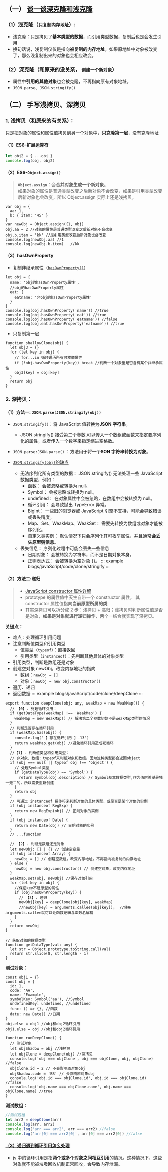 ## （一） [谈一谈深克隆和浅克隆](https://blog.csdn.net/sinat_17775997/article/details/70482279)

### （1）浅克隆（`只复制内存地址`）:

- 浅克隆：只是拷贝了**基本类型的数据**，而引用类型数据，复制后也是会发生引用
- 换句话说，浅复制仅仅是指向**被复制的内存地址**，如果原地址中对象被改变了，那么浅复制出来的对象也会相应改变。

### （2）深克隆（和原来的没关系， `创建一个新对象`）

- 属性中**引用的其他对象**也会被克隆，不再指向原有对象地址。
- `JSON.parse`、`JSON.stringify()`

## （二） 手写浅拷贝、深拷贝

### 1. 浅拷贝（和原来的有关系）：

只是把对象的属性和属性值拷贝到另一个对象中，**只克隆第一层**，没有克隆地址

#### （1）ES6-扩展运算符

```js
let obj2 = { ...obj }
console.log(obj, obj2)
```

#### （2）ES6-`Object.assign()`

> **`Object.assign`**：会**合并对象生成一个新对象**。  
> 如果对象的属性是普通类型改变之后新对象不会改变，如果是引用类型改变后新对象也会改变，所以 Object.assign 实际上还是浅拷贝。

```js{5}
var obj = {
  aa: 1,
  b: { item: '45' }
}
var newObj = Object.assign({}, obj)
obj.aa = 2 //对象的属性是普通类型改变之后新对象不会改变
obj.b.item = 'kk' //是引用类型改变后新对象也会改变
console.log(newObj.aa) //1
console.log(newObj.b.item)   //kk
```

#### （3）hasOwnProperty

- 复制非继承属性（[`hasOwnProperty()`](https://blog.csdn.net/a791226606/article/details/110679991)）

```js{8,10}
let obj = {
  name: 'obj的hasOwnProperty属性',
  //obj的hasOwnProperty属性
  eat: {
    eatname: '非obj的hasOwnProperty属性'
  }
}
console.log(obj.hasOwnProperty('name')) //true
console.log(obj.hasOwnProperty('eat')) //true
console.log(obj.hasOwnProperty('eatname')) //false
console.log(obj.eat.hasOwnProperty('eatname')) //true
```

- 只复制第一层

```js{5}
function shallowClone(obj) {
  let obj3 = {}
  for (let key in obj) {
    // for...in 循环遍历所有可枚举属性
    if (!obj.hasOwnProperty(key)) break //判断一个对象里是否含有某个非继承属性
    obj3[key] = obj[key]
  }
  return obj
}
```

### 2. 深拷贝：

#### （1）方法一: `JSON.parse(JSON.stringify(obj))`

- `JSON.stringify()`：将 JavaScript 值转换为**JSON 字符串**。
  - JSON.stringify() 接受第二个参数,可以传入一个数组或函数来指定要序列化的属性，或者传入一个数字来指定缩进空格数。
- `JSON.parse:JSON.parse()` ：方法用于将一个**SON 字符串转换为对象**。
- [`JSON.stringify(obj)`的缺点](https://www.cnblogs.com/ai888/p/18569179)

  - 无法序列化所有类型的数据： JSON.stringify() 无法处理一些 JavaScript 数据类型，例如：
    - 函数： 会被忽略或转换为 null。
    - Symbol： 会被忽略或转换为 null。
    - undefined： 在对象属性中会被忽略，在数组中会被转换为 null。
    - 循环引用： 会导致抛出 TypeError 异常。
    - BigInt： 一些旧的浏览器或 JavaScript 引擎不支持，可能会导致错误或丢失精度。
    - Map、Set、WeakMap、WeakSet： 需要先转换为数组或对象才能被序列化。
    - 自定义类实例： 默认情况下只会序列化其可枚举属性，并且通常**会丢失原型链信息**。
  - 丢失信息： 序列化过程中可能会丢失一些信息
    - 日期对象： 会被转换为字符串，而不是日期对象本身。
    - 正则表达式： 会被转换为空对象 {}。
      ::: example
      blogs/javaScript/code/clone/stringify
      :::

#### （2）方法二:递归

> - [JavaScript constructor 属性详解](https://www.cnblogs.com/chenweizhen/p/6422995.html)
> - prototype 的属性值中天生自带一个 constructor 属性， 其 constructor 属性值指向**当前原型所属的类**
> - 其实深拷贝可以拆分成 2 步：浅拷贝 + 递归；浅拷贝时判断属性值是否是对象，**如果是对象就进行递归操作**，两个一结合就实现了深拷贝。

**关键点：**

- 难点：处理循环引用问题
- 注意判断值类型和引用类型
  - 值类型（`typeof`）：直接返回
  - 引用类型（`instanceof`）：先判断其他具体的对象类型
- 引用类型，判断是数组还是对象
- 创建空对象 newObj，改变内存地址的指向
  - 数组：`newObj = []`
  - 对象：`newObj = new obj.constructor()`
- 遍历、递归
- 返回数据
  ::: example
  blogs/javaScript/code/clone/deepClone
  :::

```js{2,9,16,34,36,39,41,50}
export function deepClone(obj: any, weakMap = new WeakMap()) {
  // 【0】. 处理循环引用：
  if (getDataType(weakMap) !== 'WeakMap') {
    weakMap = new WeakMap() // 解决第二个参数初始不是weakMap类型的情况
  }
  // 判断是否存在循环引用
  if (weakMap.has(obj)) {
    console.log('【 存在循环引用 】-13')
    return weakMap.get(obj) //避免循环引用造成死循环
  }
  //【1】. 判断值类型和引用类型：
  // 非对象、数组：typeof来判断对象和数组，因为这种类型都会返回object
  if (obj === null || typeof obj !== 'object') {
    // 处理Symbol类型
    if (getDataType(obj) == 'Symbol') {
      return Symbol(obj.description) // Symbol基本数据类型,作为值时希望是独一无二的，所以需要重新创建
    }
    return obj
  }
  // 可通过 instanceof 操作符来判断对象的具体类型，或是否是某个对象的实例
  if (obj instanceof RegExp) {
    return new RegExp(obj) // 正则对象的实例
  }
  if (obj instanceof Date) {
    return new Date(obj) // 日期对象的实例
  }
  // ...function

  // 【2】. 判断是数组还是对象
  let newObj: [] | {} // 创建空变量
  if (obj instanceof Array) {
    newObj = [] // 创建空数组，改变内存地址，不再指向被复制的内存地址
  } else {
    newObj = new obj.constructor() // 创建空对象，改变内存地址
  }
  weakMap.set(obj, newObj) //保存对象引用
  for (let key in obj) {
    //保证key不是原型的属性
    if (obj.hasOwnProperty(key)) {
      // 【3】. 递归
      newObj[key] = deepClone(obj[key], weakMap)
      //newObj[key] = arguments.callee(obj[key]);  //使用arguments.callee就可以让函数逻辑与函数名解耦
    }
  }
  return newObj
}

// 获取对象的数据类型
function getDataType(val: any) {
  let str = Object.prototype.toString.call(val)
  return str.slice(8, str.length - 1)
}
```

**测试对象：**

```js{13,14}
const obj1 = {}
const obj = {
  id: 1,
  code: 'AA',
  name: 'Example',
  symbolKey: Symbol('aa'), //Symbol
  undefinedKey: undefined, //undefined
  func: () => {}, //函数
  date: new Date() //日期
}
obj.else = obj1 //obj和obj2循环引用
obj1.else = obj //obj和obj2循环引用

function runDeepClone() {
  // 测试对象
  let objShadow = obj //浅拷贝
  let objClone = deepClone(obj) //深拷贝
  console.log('obj === objClone', obj === objClone, obj, objClone) //false
  objClone.id = 2 // 不会影响原对象obj
  objShadow.code = 'BB' // 会影响原对象obj
  console.log('obj.id === objClone.id', obj.id === objClone.id) //false
  console.log('obj.name === objClone.name', obj.name === objClone.name) //true
}
```

**测试数组：**

```js
//测试数组
let arr2 = deepClone(arr)
console.log(arr, arr2)
console.log('arr === arr2', arr === arr2) //false
console.log('arr[0] === arr2[0]', arr[0] === arr2[0]) //false
```

#### [（3）递归遇到循环引用怎么处理](https://blog.csdn.net/badbaby52906/article/details/135843123)

- js 中的循环引用是指**两个或多个对象之间相互引用**的情况。这种情况下，这些对象就不能被垃圾回收机制正常回收，会导致内存泄漏。
